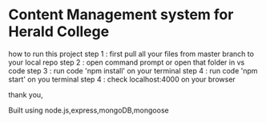 # Content Management system for Herald College

how to run this project
step 1 : first pull all your files from master branch to your local repo
step 2 : open command prompt or open that folder in vs code
step 3 : run code 'npm install' on your terminal
step 4 : run code 'npm start' on you terminal
step 4 : check localhost:4000 on your browser

thank you,

Built using node.js,express,mongoDB,mongoose
